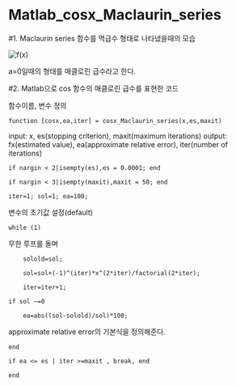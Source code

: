 # Matlab_cosx_Maclaurin_series
#1. Maclaurin series
함수를 멱급수 형태로 나타냈을때의 모습

![f(x)](https://user-images.githubusercontent.com/58385691/98422679-bb710f00-20cf-11eb-9d49-78f2bf13bbae.JPG)

a=0일때의 형태를 매클로린 급수라고 한다.

#2. Matlab으로 cos 함수의 매클로린 급수를 표현한 코드

함수이름, 변수 정의
```
function [cosx,ea,iter] = cosx_Maclaurin_series(x,es,maxit)
```
input: x, es(stopping criterion), maxit(maximum iterations)
output: fx(estimated value), ea(approximate relative error), iter(number of iterations)

    if nargin < 2|isempty(es),es = 0.0001; end

    if nargin < 3|isempty(maxit),maxit = 50; end
    
    iter=1; sol=1; ea=100;

변수의 초기값 설정(default)

    while (1)
    
무한 루프를 돌며
        
        solold=sol;
        
        sol=sol+(-1)^(iter)*x^(2*iter)/factorial(2*iter);
        
        iter=iter+1;
    
    if sol ~=0
        
        ea=abs((sol-solold)/sol)*100;
        
   approximate relative error의 기본식을 정의해준다.
    
    end
    
    if ea <= es | iter >=maxit , break, end

    end
    
```
